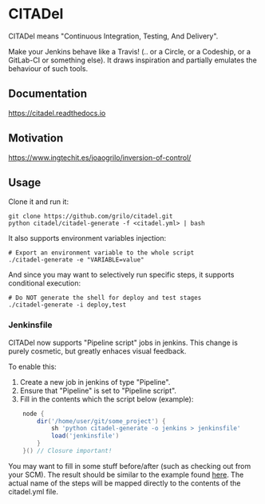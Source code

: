 # CITADel

CITADel means "Continuous Integration, Testing, And Delivery".

Make your Jenkins behave like a Travis! (.. or a Circle, or a Codeship, or a
GitLab-CI or something else). It draws inspiration and partially emulates
the behaviour of such tools.

## Documentation
https://citadel.readthedocs.io

## Motivation
https://www.ingtechit.es/joaogrilo/inversion-of-control/

## Usage

Clone it and run it:
```
git clone https://github.com/grilo/citadel.git
python citadel/citadel-generate -f <citadel.yml> | bash
```

It also supports environment variables injection:
```
# Export an environment variable to the whole script
./citadel-generate -e "VARIABLE=value"
```

And since you may want to selectively run specific steps, it supports
conditional execution:
```
# Do NOT generate the shell for deploy and test stages
./citadel-generate -i deploy,test
```

### Jenkinsfile

CITADel now supports "Pipeline script" jobs in jenkins. This change is purely cosmetic, but greatly enhaces visual feedback.

To enable this:
  1. Create a new job in jenkins of type "Pipeline".
  2. Ensure that "Pipeline" is set to "Pipeline script".
  3. Fill in the contents which the script below (example):
``` groovy
    node {
        dir('/home/user/git/some_project') {
            sh 'python citadel-generate -o jenkins > jenkinsfile'
            load('jenkinsfile')
        }
    }() // Closure important!
```
You may want to fill in some stuff before/after (such as checking out from your SCM). The result should be similar to the example found [here](https://www.cloudbees.com/sites/default/files/blog/pipeline-vis.png). The actual name of the steps will be mapped directly to the contents of the citadel.yml file.

